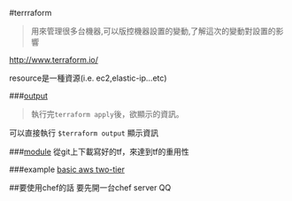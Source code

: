 #terrraform
>用來管理很多台機器,可以版控機器設置的變動,了解這次的變動對設置的影響

http://www.terraform.io/

resource是一種資源(i.e. ec2,elastic-ip...etc)


###[output](http://www.terraform.io/intro/getting-started/outputs.html)
>執行完`terraform apply`後，欲顯示的資訊。

可以直接執行 `$terraform output` 顯示資訊


###[module](http://www.terraform.io/intro/getting-started/modules.html)
從git上下載寫好的tf，來達到tf的重用性

###example
[basic aws two-tier](https://github.com/hashicorp/terraform/tree/master/examples/aws-two-tier)

##要使用chef的話 要先開一台chef server QQ